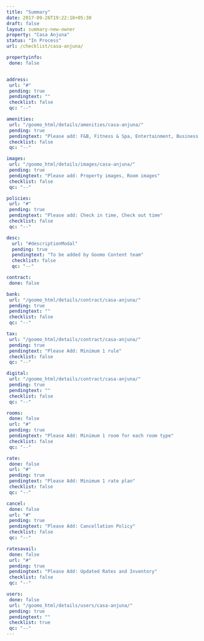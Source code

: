 ```yaml
---
title: "Summary"
date: 2017-09-26T19:22:18+05:30
draft: false
layout: summary-new-owner
property: "Casa Anjuna"
status: "In Process"
url: /checklist/casa-anjuna/

propertyinfo:
 done: false


address:
 url: "#"
 pending: true
 pendingtext: ""
 checklist: false
 qc: "--"

amenities:
 url: "/goomo_html/details/amenities/casa-anjuna/"
 pending: true
 pendingtext: "Please add: F&B, Fitness & Spa, Entertainment, Business services, Miscellaneous, Complimentary services, Recreation"
 checklist: false
 qc: "--"

images:
 url: "/goomo_html/details/images/casa-anjuna/"
 pending: true
 pendingtext: "Please add: Property images, Room images"
 checklist: false
 qc: "--"

policies:
 url: "#"
 pending: true
 pendingtext: "Please add: Check in time, Check out time"
 checklist: false
 qc: "--"

desc:
  url: "#descriptionModal"
  pending: true
  pendingtext: "To be added by Goomo Content team"
  checklist: false
  qc: "--"

contract:
 done: false

bank:
 url: "/goomo_html/details/contract/casa-anjuna/"
 pending: true
 pendingtext: ""
 checklist: false
 qc: "--"

tax:
 url: "/goomo_html/details/contract/casa-anjuna/"
 pending: true
 pendingtext: "Please Add: Minimum 1 rule"
 checklist: false
 qc: "--"

digital:
 url: "/goomo_html/details/contract/casa-anjuna/"
 pending: true
 pendingtext: ""
 checklist: false
 qc: "--"

rooms:
 done: false
 url: "#"
 pending: true
 pendingtext: "Please Add: Minimum 1 room for each room type"
 checklist: false
 qc: "--"

rate:
 done: false
 url: "#"
 pending: true
 pendingtext: "Please Add: Minimum 1 rate plan"
 checklist: false
 qc: "--"

cancel:
 done: false
 url: "#"
 pending: true
 pendingtext: "Please Add: Cancellation Policy"
 checklist: false
 qc: "--"

ratesavail:
 done: false
 url: "#"
 pending: true
 pendingtext: "Please Add: Updated Rates and Inventory"
 checklist: false
 qc: "--"

users:
 done: false
 url: "/goomo_html/details/users/casa-anjuna/"
 pending: true
 pendingtext: ""
 checklist: true
 qc: "--"
---
```


